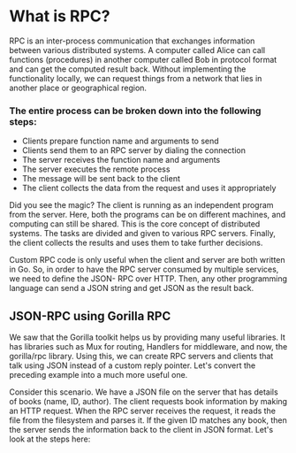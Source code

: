 # What is RPC?
RPC is an inter-process communication that exchanges information between various
distributed systems. A computer called Alice can call functions (procedures) in another
computer called Bob in protocol format and can get the computed result back. Without
implementing the functionality locally, we can request things from a network that lies in
another place or geographical region.

### The entire process can be broken down into the following steps:
- Clients prepare function name and arguments to send
- Clients send them to an RPC server by dialing the connection
- The server receives the function name and arguments
- The server executes the remote process
- The message will be sent back to the client
- The client collects the data from the request and uses it appropriately

Did you see the magic? The client is running as an independent program from the server.
Here, both the programs can be on different machines, and computing can still be shared.
This is the core concept of distributed systems. The tasks are divided and given to various
RPC servers. Finally, the client collects the results and uses them to take further decisions.

Custom RPC code is only useful when the client and server are both written in Go. So, in
order to have the RPC server consumed by multiple services, we need to define the JSON-
RPC over HTTP. Then, any other programming language can send a JSON string and get
JSON as the result back.

## JSON-RPC using Gorilla RPC
We saw that the Gorilla toolkit helps us by providing many useful libraries. It has libraries
such as Mux for routing, Handlers for middleware, and now, the gorilla/rpc library.
Using this, we can create RPC servers and clients that talk using JSON instead of a custom
reply pointer. Let's convert the preceding example into a much more useful one.


Consider this scenario. We have a JSON file on the server that has details of books (name,
ID, author). The client requests book information by making an HTTP request. When the
RPC server receives the request, it reads the file from the filesystem and parses it. If the
given ID matches any book, then the server sends the information back to the client in
JSON format. Let's look at the steps here: